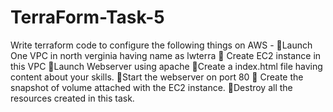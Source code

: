 # TerraForm-Task-5
Write terraform code to configure the following things on AWS - 
📍Launch One VPC in north verginia having name as lwterra
📍 Create EC2 instance in this VPC
📍Launch Webserver using apache 
📍Create a index.html file having content about your skills. 
📍Start the webserver on port 80
📍 Create the snapshot of volume attached with the EC2 instance. 
📍Destroy all the resources created in this task. 
